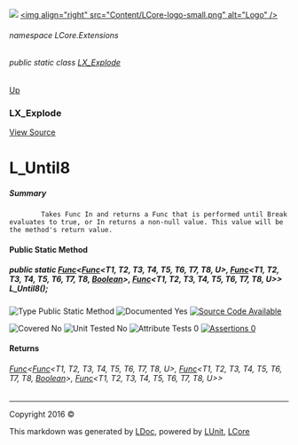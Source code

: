 ![](Content/LCore-banner-small.png "")
[&lt;img align=&quot;right&quot; src=&quot;Content/LCore-logo-small.png&quot; alt=&quot;Logo&quot; /&gt;](../README.md)

###### namespace LCore.Extensions

###### public static class [LX_Explode](docs/LX_Explode.md)
[Up](docs/LX_Explode.md)

### LX_Explode
[View Source](Dynamic%20Code/CodeExplode/LX_Explode.cs)

# L_Until8

##### Summary

            Takes Func In and returns a Func that is performed until Break evaluates to true, or In returns a non-null value. This value will be the method's return value.
            

#### Public Static Method

##### public static <a href="https://msdn.microsoft.com/en-us/library/bb534647.aspx" alt="" target="_blank">Func</a>&lt;<a href="https://msdn.microsoft.com/en-us/library/dd267613.aspx" alt="" target="_blank">Func</a>&lt;T1, T2, T3, T4, T5, T6, T7, T8, U&gt;, <a href="https://msdn.microsoft.com/en-us/library/dd267613.aspx" alt="" target="_blank">Func</a>&lt;T1, T2, T3, T4, T5, T6, T7, T8, <a href="https://msdn.microsoft.com/en-us/library/system.boolean.aspx" alt="">Boolean</a>&gt;, <a href="https://msdn.microsoft.com/en-us/library/dd267613.aspx" alt="" target="_blank">Func</a>&lt;T1, T2, T3, T4, T5, T6, T7, T8, U&gt;&gt; L_Until8();

![Type Public Static Method](http://b.repl.ca/v1/Type-Public%20Static%20Method-blue.png "")     ![Documented Yes](http://b.repl.ca/v1/Documented-Yes-brightgreen.png "") [![Source Code Available](http://b.repl.ca/v1/Source%20Code-Available-brightgreen.png "")](Dynamic%20Code/CodeExplode/LX_Explode.cs#L5319)

![Covered No](http://b.repl.ca/v1/Covered-No-red.png "") ![Unit Tested No](http://b.repl.ca/v1/Unit%20Tested-No-lightgrey.png "") ![Attribute Tests 0](http://b.repl.ca/v1/Attribute%20Tests-0-lightgrey.png "") [![Assertions 0](http://b.repl.ca/v1/Assertions-0-lightgrey.png "")](Dynamic%20Code/CodeExplode/LX_Explode.cs)

#### Returns

###### <a href="https://msdn.microsoft.com/en-us/library/bb534647.aspx" alt="" target="_blank">Func</a>&lt;<a href="https://msdn.microsoft.com/en-us/library/dd267613.aspx" alt="" target="_blank">Func</a>&lt;T1, T2, T3, T4, T5, T6, T7, T8, U&gt;, <a href="https://msdn.microsoft.com/en-us/library/dd267613.aspx" alt="" target="_blank">Func</a>&lt;T1, T2, T3, T4, T5, T6, T7, T8, [Boolean](https://msdn.microsoft.com/en-us/library/system.boolean.aspx)&gt;, <a href="https://msdn.microsoft.com/en-us/library/dd267613.aspx" alt="" target="_blank">Func</a>&lt;T1, T2, T3, T4, T5, T6, T7, T8, U&gt;&gt;



---

Copyright 2016 &copy; [](../README.md) [](../TableOfContents.md)

This markdown was generated by [LDoc](https://github.com/CodeSingularity/LDoc), powered by [LUnit](https://github.com/CodeSingularity/LUnit), [LCore](https://github.com/CodeSingularity/LCore)
